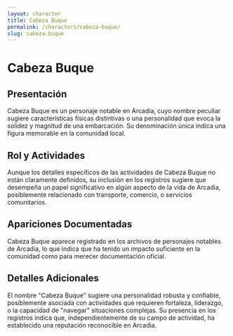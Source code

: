 ```yaml
---
layout: character
title: Cabeza Buque
permalink: /characters/cabeza-buque/
slug: cabeza-buque
---
```


# Cabeza Buque

## Presentación
Cabeza Buque es un personaje notable en Arcadia, cuyo nombre peculiar sugiere características físicas distintivas o una personalidad que evoca la solidez y magnitud de una embarcación. Su denominación única indica una figura memorable en la comunidad local.

## Rol y Actividades
Aunque los detalles específicos de las actividades de Cabeza Buque no están claramente definidos, su inclusión en los registros sugiere que desempeña un papel significativo en algún aspecto de la vida de Arcadia, posiblemente relacionado con transporte, comercio, o servicios comunitarios.

## Apariciones Documentadas
Cabeza Buque aparece registrado en los archivos de personajes notables de Arcadia, lo que indica que ha tenido un impacto suficiente en la comunidad como para merecer documentación oficial.

## Detalles Adicionales
El nombre "Cabeza Buque" sugiere una personalidad robusta y confiable, posiblemente asociada con actividades que requieren fortaleza, liderazgo, o la capacidad de "navegar" situaciones complejas. Su presencia en los registros indica que, independientemente de su campo de actividad, ha establecido una reputación reconocible en Arcadia.